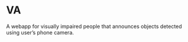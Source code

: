 # VA
A webapp for visually impaired people that announces objects detected using user’s phone camera.
